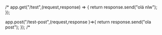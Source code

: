 /* app.get("/test",(request,response) => {
    return response.send("olá nlw");
});

app.post("/test-post",(request,response )=>{
    return response.send("ola post");
});
/*